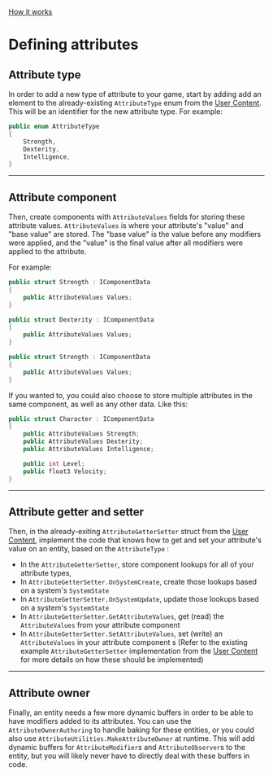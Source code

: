 
[How it works](./how-it-works.md)


# Defining attributes

## Attribute type

In order to add a new type of attribute to your game, start by adding add an element to the already-existing `AttributeType` enum from the [User Content](./howtoinstall.md). This will be an identifier for the new attribute type. For example:

```cs
public enum AttributeType
{
    Strength,
    Dexterity,
    Intelligence,
}
```

--------------------------------------

## Attribute component

Then, create components with `AttributeValues` fields for storing these attribute values. `AttributeValues` is where your attribute's "value" and "base value" are stored. The "base value" is the value before any modifiers were applied, and the "value" is the final value after all modifiers were applied to the attribute. 

For example:

```cs
public struct Strength : IComponentData
{
    public AttributeValues Values;
}

public struct Dexterity : IComponentData
{
    public AttributeValues Values;
}

public struct Strength : IComponentData
{
    public AttributeValues Values;
}
```

If you wanted to, you could also choose to store multiple attributes in the same component, as well as any other data. Like this:

```cs
public struct Character : IComponentData
{
    public AttributeValues Strength;
    public AttributeValues Dexterity;
    public AttributeValues Intelligence;

    public int Level;
    public float3 Velocity;
}
```

--------------------------------------

## Attribute getter and setter

Then, in the already-exiting `AttributeGetterSetter` struct from the [User Content](./howtoinstall.md), implement the code that knows how to get and set your attribute's value on an entity, based on the `AttributeType` :
* In the `AttributeGetterSetter`, store component lookups for all of your attribute types,
* In `AttributeGetterSetter.OnSystemCreate`, create those lookups based on a system's `SystemState`
* In `AttributeGetterSetter.OnSystemUpdate`, update those lookups based on a system's `SystemState`
* In `AttributeGetterSetter.GetAttributeValues`, get (read) the `AttributeValues` from your attribute component
* In `AttributeGetterSetter.SetAttributeValues`, set (write) an `AttributeValues` in your attribute component
s
(Refer to the existing example `AttributeGetterSetter` implementation from the [User Content](./howtoinstall.md) for more details on how these should be implemented)

--------------------------------------

## Attribute owner

Finally, an entity needs a few more dynamic buffers in order to be able to have modifiers added to its attributes. You can use the `AttributeOwnerAuthoring` to handle baking for these entities, or you could also use `AttributeUtilities.MakeAttributeOwner` at runtime. This will add dynamic buffers for `AttributeModifier`s and `AttributeObserver`s to the entity, but you will likely never have to directly deal with these buffers in code.


